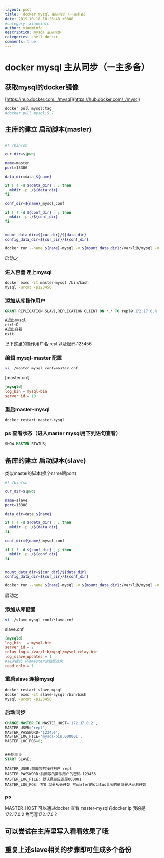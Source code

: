```yaml
---
layout: post
title:  docker mysql 主从同步（一主多备）
date: 2019-10-18 10:26:48 +0800
#category: xiaominfc
author: xiaominfc
description: mysql 主从同步
categories: shell docker
comments: true
---
```



# docker mysql 主从同步（一主多备）

## 获取mysql的docker镜像

[https://hub.docker.com/_/mysql](https://hub.docker.com/_/mysql)

```sh
docker pull mysql:tag
#docker pull mysql:5.7

```

## 主库的建立 启动脚本(master)

```sh

#! /bin/sh

cur_dir=$(pwd)

name=master
port=13306

data_dir=data_${name}

if [ ! -d ${data_dir} ] ; then
  mkdir -p ./${data_dir}
fi

conf_dir=${name}_mysql_conf

if [ ! -d ${conf_dir} ] ; then
  mkdir -p ./${conf_dir}
fi


mount_data_dir=${cur_dir}/${data_dir}
config_data_dir=${cur_dir}/${conf_dir}

docker run --name ${name}-mysql -v ${mount_data_dir}:/var/lib/mysql -v ${config_data_dir}:/etc/mysql/conf.d  -p ${port}:3306  -e MYSQL_ROOT_PASSWORD=123456 -d mysql:5.7

```

启动之

### 进入容器 连上mysql

```sh
docker exec -it master-mysql /bin/bash 
mysql -uroot -p123456
```

### 添加从库操作用户

```sql
GRANT REPLICATION SLAVE,REPLICATION CLIENT ON *.* TO repl@'172.17.0.%' IDENTIFIED BY '123456';

#退出mysql
ctrl+D
#退出容器
exit
```

记下这里的操作用户名:repl 以及密码:123456

### 编辑 mysql-master 配置

```sh
vi ./master_mysql_conf/master.cnf
```

[master.cnf]

```cnf
[mysqld]
log_bin = mysql-bin
server_id = 10

```

### 重启master-mysql

```sh
docker restart master-mysql
```

### ps 查看状态（进入master mysql用下列语句查看）

```sql
SHOW MASTER STATUS;
```


## 备库的建立 启动脚本(slave)

类似master的脚本(换个name跟port)

```sh
#! /bin/sh

cur_dir=$(pwd)

name=slave
port=13308

data_dir=data_${name}

if [ ! -d ${data_dir} ] ; then
  mkdir -p ./${data_dir}
fi

conf_dir=${name}_mysql_conf

if [ ! -d ${conf_dir} ] ; then
  mkdir -p ./${conf_dir}
fi


mount_data_dir=${cur_dir}/${data_dir}
config_data_dir=${cur_dir}/${conf_dir}

docker run --name ${name}-mysql -v ${mount_data_dir}:/var/lib/mysql -v ${config_data_dir}:/etc/mysql/conf.d  -p ${port}:3306  -e MYSQL_ROOT_PASSWORD=123456 -d mysql:5.7
```

启动之

### 添加从库配置

```sh
vi ./slave_mysql_conf/slave.cnf
```

slave.cnf

```cnf
[mysqld]
log_bin   = mysql-bin
server_id = 2
relay_log = /var/lib/mysql/mysql-relay-bin
log_slave_updates = 1
#只读模式 只从master读数据过来
read_only = 1

```

### 重启slave 连接mysql

```sh
docker restart slave-mysql
docker exec -it slave-mysql /bin/bash 
mysql -uroot -p123456
```


### 启动同步

```sql
CHANGE MASTER TO MASTER_HOST='172.17.0.2',
MASTER_USER='repl',
MASTER_PASSWORD='123456',
MASTER_LOG_FILE='mysql-bin.000001',
MASTER_LOG_POS=0;


#开始同步
START SLAVE;
```

```
MASTER_USER:前面写的操作用户 repl
MASTER_PASSWORD:前面写的操作用户的密码 123456
MASTER_LOG_FILE: 默认尾缀应该是000001
MASTER_LOG_POS: 写0 就是从头开始 写master的status显示的值就是从此刻开始
```



### ps 

MASTER_HOST 可以通过docker 查看 master-mysql的docker ip 我的是172.17.0.2 故而写172.17.0.2

## 可以尝试在主库里写入看看效果了哦
## 重复上述slave相关的步骤即可生成多个备份

